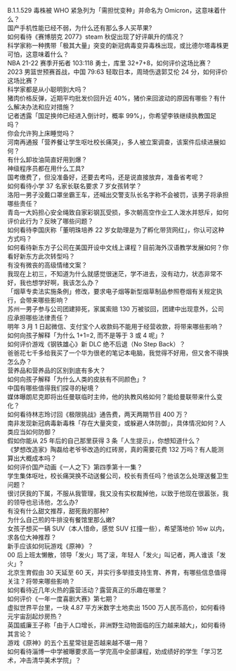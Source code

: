B.1.1.529 毒株被 WHO 紧急列为「需担忧变种」并命名为 Omicron，这意味着什么？  
国产手机性能已经不弱，为什么还有那么多人买苹果?  
如何看待《赛博朋克 2077》steam 秋促出现了好评飙升的情况？  
科学家称一种携带「极其大量」突变的新冠病毒变异毒株出现，或比德尔塔毒株更可怕，这意味着什么？  
NBA 21-22 赛季开拓者 103:118 勇士，库里 32+7+8，如何评价这场比赛？  
2023 男篮世预赛首战，中国 79:63 轻取日本，周琦伤退郭艾伦 24 分，如何评价这场比赛？  
科学家都是从小聪明到大吗？  
猪肉价格反弹，近期平均批发价回升近 40%，猪价来回波动的原因有哪些？有什么解决办法和应对措施？  
记者透露「国足换帅已经进入倒计时，概率 99%」，你希望李铁继续执教国足吗？  
你会允许狗上床睡觉吗？  
河南再通报「营养餐让学生呕吐校长痛哭」，多人被立案调查，该案件后续进展如何？  
有什么卸妆油简直好用到爆？  
神级程序员都在用什么工具?  
国考缴费了，但没准备好，还要去考吗，还是说直接放弃，准备省考呢？  
如何看待小学 37 名家长联名要求 7 岁女孩转学？  
洛阳一男子没戴口罩坐霸王车，还喊出交警支队长名字称不会被罚，该男子将承担哪些责任？  
青岛一大妈担心安全绳致自家彩钢瓦受损，多次朝高空作业工人泼水并怒斥，如何评价此行为？反映了哪些问题？  
如何看待李国庆称「董明珠培养 22 岁女助理是为了孵化带货网红」，你认可这种方式吗？  
如何看待新东方子公司在美国开设中文线上课程？目前海外汉语教学发展如何？你看好新东方此次转型吗？  
有没有微丧的高级情绪文案？  
我现在上初三，不知道为什么就感觉很迷茫，学不进去，没有动力，状态非常不好，我也想学好啊，我该怎么办？  
「烟草专卖法实施条例」修改，要求电子烟等新型烟草制品参照卷烟有关规定执行，会带来哪些影响？  
苏州一男子参与公司团建猝死，家属索赔 130 万被驳回，团建中出现意外，公司应承担哪些法律责任？  
明年 3 月 1 日起微信、支付宝个人收款码不能用于经营收款，将带来哪些影响？  
如何向孩子解释「为什么 1+1=2, 而不是等于 3 或 4 呢」?  
如何评价游戏《钢铁雄心》新 DLC 绝不后退（No Step Back）？  
爸爸花七千多给我买了一个华为很老的笔记本电脑，我觉得不好用，但又舍不得换怎么办？  
营养品和营养品的区别到底有多大？  
如何向孩子解释「为什么人类的皮肤有不同颜色」?  
中国有哪些值得我们探寻的秘境？  
媒体曝朗尼克即将出任曼联临时主帅，他的执教风格如何？能给曼联带来什么变化？  
如何看待林志玲讨回《极限挑战》通告费，两天两期节目 400 万？  
南非发现新冠病毒新毒株「存在大量突变，或躲避人体防御」，具体情况如何？人类应当如何防御？  
假如你能从 25 年后的自己那里获得 3 条「人生提示」，你想知道什么？  
《梦想改造家》陶磊给老爷爷改造的红砖房，真的需要花费 132 万吗？有人能测算出大概成本吗？  
如何评价国产动画《一人之下》第四季第十一集？  
学生集体呕吐，校长痛哭换不动送餐公司，校长有责任吗？他该怎么处理送餐卫生问题？  
很讨厌我的下属，不服从我管理，我又没有实权裁掉他，以致于他现在很嚣张，我的领导也忌讳他，怎么办?  
有没有什么甜文推荐，甜死我的那种?  
为什么自己煎的牛排没有餐馆里那么嫩?  
女孩子想买一辆 SUV（本人惜命，感觉 SUV 扛撞一些），希望落地价 16w 以内，求各位大神推荐？  
新手应该如何玩游戏《原神》？  
00 后上班太懒散，领导「发火」骂了滚，年轻人「发火」叫记者，两人谁该「发火」?  
北京生育假由 30 天延至 60 天，并实行多举措支持生育、养育，有哪些信息值得关注？将带来哪些影响？  
如何看待近几年火热的露营活动？露营真正的乐趣在哪里？  
如何评价《一年一度喜剧大赛》第七期？  
虚拟世界平台里，一块 4.87 平方米数字土地卖出 1500 万人民币高价，如何看待元宇宙刮起炒房热？  
英国威廉王子称「由于人口增长，非洲野生动物面临的压力越来越大」，如何看待其言论？  
游戏《原神》的五个五星常驻是否越来越不堪一用？  
如何看待淄博一中学被曝要求高一学完高中全部课程，劝成绩好的学生「学习艺术，冲击清华美术学院」？  
